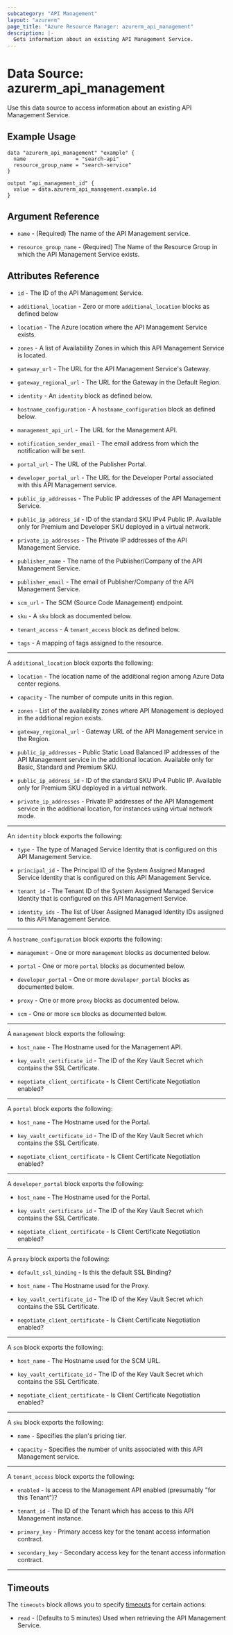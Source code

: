 ```yaml
---
subcategory: "API Management"
layout: "azurerm"
page_title: "Azure Resource Manager: azurerm_api_management"
description: |-
  Gets information about an existing API Management Service.
---
```


# Data Source: azurerm_api_management

Use this data source to access information about an existing API Management Service.

## Example Usage

```hcl
data "azurerm_api_management" "example" {
  name                = "search-api"
  resource_group_name = "search-service"
}

output "api_management_id" {
  value = data.azurerm_api_management.example.id
}
```

## Argument Reference

* `name` - (Required) The name of the API Management service.

* `resource_group_name` - (Required) The Name of the Resource Group in which the API Management Service exists.

## Attributes Reference

* `id` - The ID of the API Management Service.

* `additional_location` - Zero or more `additional_location` blocks as defined below

* `location` - The Azure location where the API Management Service exists.

* `zones` - A list of Availability Zones in which this API Management Service is located.

* `gateway_url` - The URL for the API Management Service's Gateway.

* `gateway_regional_url` - The URL for the Gateway in the Default Region.

* `identity` - An `identity` block as defined below.

* `hostname_configuration` - A `hostname_configuration` block as defined below.

* `management_api_url` - The URL for the Management API.

* `notification_sender_email` - The email address from which the notification will be sent.

* `portal_url` - The URL of the Publisher Portal.

* `developer_portal_url` - The URL for the Developer Portal associated with this API Management service.

* `public_ip_addresses` - The Public IP addresses of the API Management Service.

* `public_ip_address_id` - ID of the standard SKU IPv4 Public IP. Available only for Premium and Developer SKU deployed in a virtual network.

* `private_ip_addresses` - The Private IP addresses of the API Management Service.

* `publisher_name` - The name of the Publisher/Company of the API Management Service.

* `publisher_email` - The email of Publisher/Company of the API Management Service.

* `scm_url` - The SCM (Source Code Management) endpoint.

* `sku` - A `sku` block as documented below.

* `tenant_access` - A `tenant_access` block as defined below.

* `tags` - A mapping of tags assigned to the resource.

---

A `additional_location` block exports the following:

* `location` - The location name of the additional region among Azure Data center regions.

* `capacity` - The number of compute units in this region.

* `zones` - List of the availability zones where API Management is deployed in the additional region exists.

* `gateway_regional_url` - Gateway URL of the API Management service in the Region.

* `public_ip_addresses` - Public Static Load Balanced IP addresses of the API Management service in the additional location. Available only for Basic, Standard and Premium SKU.

* `public_ip_address_id` - ID of the standard SKU IPv4 Public IP. Available only for Premium SKU deployed in a virtual network.

* `private_ip_addresses` - Private IP addresses of the API Management service in the additional location, for instances using virtual network mode.

---

An `identity` block exports the following:

* `type` - The type of Managed Service Identity that is configured on this API Management Service.

* `principal_id` - The Principal ID of the System Assigned Managed Service Identity that is configured on this API Management Service.

* `tenant_id` - The Tenant ID of the System Assigned Managed Service Identity that is configured on this API Management Service.

* `identity_ids` - The list of User Assigned Managed Identity IDs assigned to this API Management Service.

---

A `hostname_configuration` block exports the following:

* `management` - One or more `management` blocks as documented below.

* `portal` - One or more `portal` blocks as documented below.

* `developer_portal` - One or more `developer_portal` blocks as documented below.

* `proxy` - One or more `proxy` blocks as documented below.

* `scm` - One or more `scm` blocks as documented below.

---

A `management` block exports the following:

* `host_name` - The Hostname used for the Management API.

* `key_vault_certificate_id` - The ID of the Key Vault Secret which contains the SSL Certificate.

* `negotiate_client_certificate` - Is Client Certificate Negotiation enabled?

---

A `portal` block exports the following:

* `host_name` - The Hostname used for the Portal.

* `key_vault_certificate_id` - The ID of the Key Vault Secret which contains the SSL Certificate.

* `negotiate_client_certificate` - Is Client Certificate Negotiation enabled?

---

A `developer_portal` block exports the following:

* `host_name` - The Hostname used for the Portal.

* `key_vault_certificate_id` - The ID of the Key Vault Secret which contains the SSL Certificate.

* `negotiate_client_certificate` - Is Client Certificate Negotiation enabled?

---

A `proxy` block exports the following:

* `default_ssl_binding` - Is this the default SSL Binding?

* `host_name` - The Hostname used for the Proxy.

* `key_vault_certificate_id` - The ID of the Key Vault Secret which contains the SSL Certificate.

* `negotiate_client_certificate` - Is Client Certificate Negotiation enabled?

---

A `scm` block exports the following:

* `host_name` - The Hostname used for the SCM URL.

* `key_vault_certificate_id` - The ID of the Key Vault Secret which contains the SSL Certificate.

* `negotiate_client_certificate` - Is Client Certificate Negotiation enabled?

---

A `sku` block exports the following:

* `name` - Specifies the plan's pricing tier.

* `capacity` - Specifies the number of units associated with this API Management service.

---

A `tenant_access` block exports the following:

* `enabled` - Is access to the Management API enabled (presumably "for this Tenant")?

* `tenant_id` - The ID of the Tenant which has access to this API Management instance.

* `primary_key` - Primary access key for the tenant access information contract.

* `secondary_key` - Secondary access key for the tenant access information contract.

---

## Timeouts

The `timeouts` block allows you to specify [timeouts](https://www.terraform.io/language/resources/syntax#operation-timeouts) for certain actions:

* `read` - (Defaults to 5 minutes) Used when retrieving the API Management Service.
